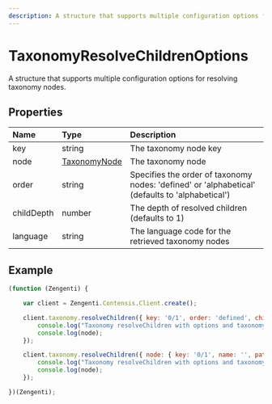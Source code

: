 ```yaml
---
description: A structure that supports multiple configuration options for requesting taxonomy nodes.
---
```

# TaxonomyResolveChildrenOptions

A structure that supports multiple configuration options for resolving taxonomy nodes.

## Properties

| Name | Type |  Description |
| :------- | :----- | :---------- |
| key | string | The taxonomy node key |
| node | [TaxonomyNode](/model/taxonomy-node.md) | The taxonomy node |
| order | string | Specifies the order of taxonomy nodes: 'defined' or 'alphabetical' (defaults to 'alphabetical') |
| childDepth | number | The depth of resolved children (defaults to 1) |
| language | string | The language code for the retrieved taxonomy nodes |

## Example

```js
(function (Zengenti) {

    var client = Zengenti.Contensis.Client.create();    

    client.taxonomy.resolveChildren({ key: '0/1', order: 'defined', childDepth: 10, language: 'fr-FR' }).then(node => {        
        console.log("Taxonomy resolveChildren with options and taxonomy node key:");
        console.log(node);
    });

    client.taxonomy.resolveChildren({ node: { key: '0/1', name: '', path: '', hasChildren: true }, order: 'defined', childDepth: 99, language: 'fr-FR' }).then(node => {        
        console.log("Taxonomy resolveChildren with options and taxonomy node:");
        console.log(node);
    });

})(Zengenti);
```
